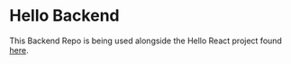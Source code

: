 # Hello Backend

This Backend Repo is being used alongside the Hello React project found [here](https://github.com/Kerynn/hello_react).